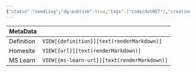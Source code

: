 ```yaml
---
{"status":"seedling","dg-publish":true,"tags":["code/dotNET"],"creation_date":"2024-05-06 13:26","definition":"undefined","ms-learn-url":"undefined","url":"undefined","aliases":null,"permalink":"/code/il-spy/","dgPassFrontmatter":true}
---
```



| MetaData   |                                              |
| ---------- | -------------------------------------------- |
| Definition | `VIEW[{definition}][text(renderMarkdown)]`   |
| Homesite   | `VIEW[{url}][text(renderMarkdown)]`          |
| MS Learn   | `VIEW[{ms-learn-url}][text(renderMarkdown)]` |
